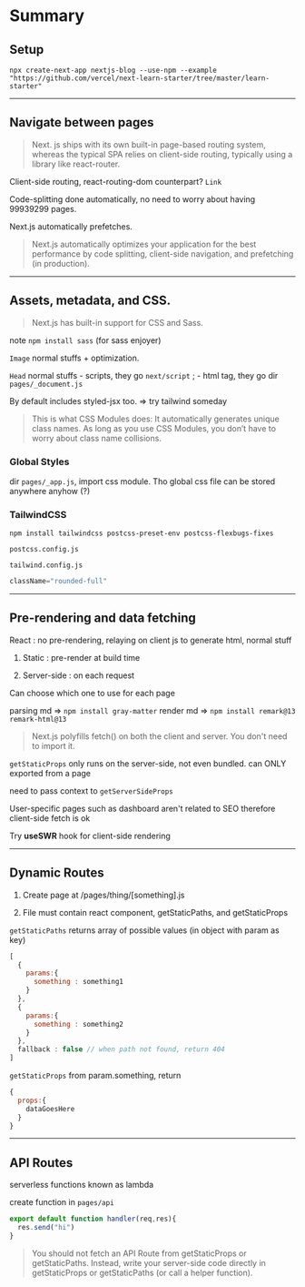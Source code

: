 # Summary

## Setup

```
npx create-next-app nextjs-blog --use-npm --example "https://github.com/vercel/next-learn-starter/tree/master/learn-starter"
```

---

## Navigate between pages

> Next. js ships with its own built-in page-based routing system, whereas the typical SPA relies on client-side routing, typically using a library like react-router.

Client-side routing, react-routing-dom counterpart? `Link`

Code-splitting done automatically, no need to worry about having 99939299 pages.

Next.js automatically prefetches.

> Next.js automatically optimizes your application for the best performance by code splitting, client-side navigation, and prefetching (in production).

---
## Assets, metadata, and CSS.

> Next.js has built-in support for CSS and Sass.

note `npm install sass` (for sass enjoyer)

`Image` normal stuffs + optimization.

`Head` normal stuffs - scripts, they go `next/script` ; - html tag, they go dir `pages/_document.js`

By default includes styled-jsx too. => try tailwind someday

> This is what CSS Modules does: It automatically generates unique class names. As long as you use CSS Modules, you don’t have to worry about class name collisions.

### Global Styles

dir `pages/_app.js`, import css module. Tho global css file can be stored anywhere anyhow (?)

### TailwindCSS

```
npm install tailwindcss postcss-preset-env postcss-flexbugs-fixes
```
`postcss.config.js`

`tailwind.config.js`

```jsx
className="rounded-full"
```
---

## Pre-rendering and data fetching

React : no pre-rendering, relaying on client js to generate html, normal stuff

1. Static : pre-render at build time

2. Server-side : on each request

Can choose which one to use for each page

parsing md => `npm install gray-matter`
render md => `npm install remark@13 remark-html@13`

> Next.js polyfills fetch() on both the client and server. You don't need to import it.

`getStaticProps` only runs on the server-side, not even bundled. can ONLY exported from a page

need to pass context to `getServerSideProps`

User-specific pages such as dashboard aren't related to SEO therefore client-side fetch is ok

Try <b>useSWR</b> hook for client-side rendering

---
## Dynamic Routes

1. Create page at /pages/thing/[something].js

2. File must contain react component, getStaticPaths, and getStaticProps

`getStaticPaths` returns array of possible values (in object with param as key)

```js
[
  {
    params:{
      something : something1
    }
  },
  {
    params:{
      something : something2
    }
  },
  fallback : false // when path not found, return 404
]
```

`getStaticProps` from param.something, return 
```js
{
  props:{
    dataGoesHere
  }
}
```
---
## API Routes

serverless functions known as lambda

create function in `pages/api` 
```js
export default function handler(req,res){
  res.send("hi")
}
```

> You should not fetch an API Route from getStaticProps or getStaticPaths. Instead, write your server-side code directly in getStaticProps or getStaticPaths (or call a helper function).

